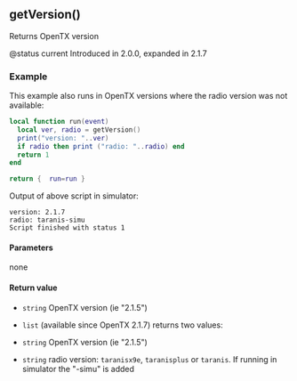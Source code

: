 <!-- This file was generated by the script. Do not edit it, any changes will be lost! -->

## getVersion()



Returns OpenTX version

@status current Introduced in 2.0.0, expanded in 2.1.7

### Example

This example also runs in OpenTX versions where the radio version was not available:

```lua
local function run(event)
  local ver, radio = getVersion()
  print("version: "..ver)
  if radio then print ("radio: "..radio) end
  return 1
end

return {  run=run }
```
Output of above script in simulator:
```
version: 2.1.7
radio: taranis-simu
Script finished with status 1
```


#### Parameters

none

#### Return value

* `string` OpenTX version (ie "2.1.5")

* `list` (available since OpenTX 2.1.7) returns two values:
 * `string` OpenTX version (ie "2.1.5")
 * `string` radio version: `taranisx9e`, `taranisplus` or `taranis`. 
If running in simulator the "-simu" is added



